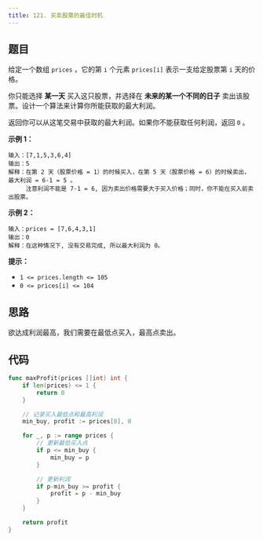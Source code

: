 ```yaml
---
title: 121. 买卖股票的最佳时机
---
```


## 题目

给定一个数组 `prices` ，它的第 `i` 个元素 `prices[i]` 表示一支给定股票第 `i` 天的价格。

你只能选择 **某一天** 买入这只股票，并选择在 **未来的某一个不同的日子** 卖出该股票。设计一个算法来计算你所能获取的最大利润。

返回你可以从这笔交易中获取的最大利润。如果你不能获取任何利润，返回 `0` 。

**示例 1：**

```
输入：[7,1,5,3,6,4]
输出：5
解释：在第 2 天（股票价格 = 1）的时候买入，在第 5 天（股票价格 = 6）的时候卖出，最大利润 = 6-1 = 5 。
     注意利润不能是 7-1 = 6, 因为卖出价格需要大于买入价格；同时，你不能在买入前卖出股票。
```

**示例 2：**

```
输入：prices = [7,6,4,3,1]
输出：0
解释：在这种情况下, 没有交易完成, 所以最大利润为 0。
```

**提示：**

- `1 <= prices.length <= 105`
- `0 <= prices[i] <= 104`

## 思路

欲达成利润最高，我们需要在最低点买入，最高点卖出。

## 代码

```go
func maxProfit(prices []int) int {
	if len(prices) <= 1 {
		return 0
	}

	// 记录买入最低点和最高利润
	min_buy, profit := prices[0], 0

	for _, p := range prices {
		// 更新最低买入点
		if p <= min_buy {
			min_buy = p
		}

		// 更新利润
		if p-min_buy >= profit {
			profit = p - min_buy
		}
	}

	return profit
}
```
